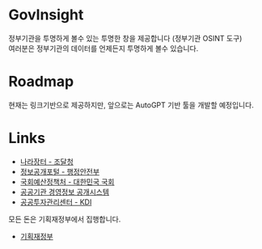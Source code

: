 # GovInsight
정부기관을 투명하게 볼수 있는 투명한 창을 제공합니다 (정부기관 OSINT 도구)  
여러분은 정부기관의 데이터를 언제든지 투명하게 볼수 있습니다.

# Roadmap
현재는 링크기반으로 제공하지만, 앞으로는 AutoGPT 기반 툴을 개발할 예정입니다.

# Links
- [나라장터 - 조달청](https://www.g2b.go.kr)
- [정보공개포털 - 행정안전부](https://open.go.kr)
- [국회예산정책처 - 대한민국 국회](https://www.nabo.go.kr)
- [공공기관 경영정보 공개시스템](https://www.nabo.go.kr)
- [공공투자관리센터 - KDI](https://pimac.kdi.re.kr)

모든 돈은 기획재정부에서 집행합니다.
- [기획재정부](https://www.moef.go.kr)
